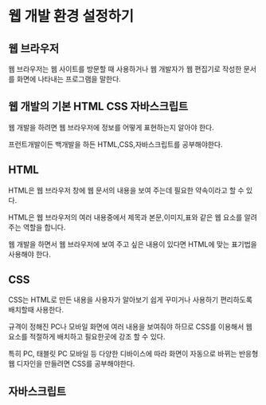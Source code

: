 웹 개발 환경 설정하기
====

웹 브라우저
---

웹 브라우저는 웹 사이트를 방문할 때 사용하거나 웹 개발자가 웹 편집기로 작성한 문서를 화면에 나타내는 프로그램을 말한다.

웹 개발의 기본 HTML CSS 자바스크립트
---

웹 개발을 하려면 웹 브라우저에 정보를 어떻게 표현하는지 알아야 한다.

프런트개발이든 백개발을 하든 HTML,CSS,자바스크립트를 공부해야한다.

HTML
---

HTML은 웹 브라우저 창에 웹 문서의 내용을 보여 주는데 필요한 약속이라고 할 수 있다.

HTML은 웹 브라우저의 여러 내용중에서 제목과 본문,이미지,표와 같은 웹 요소를 알려주는 역할을 합니다.

웹 개발을 하면서 웹 브라우저에 보여 주고 싶은 내용이 있다면 HTML에 맞는 표기법을 사용해야 한다.

CSS
---

CSS는 HTML로 만든 내용을 사용자가 알아보기 쉽게 꾸미거나 사용하기 편리하도록 배치할때 사용한다.

규격이 정해진 PC나 모바일 화면에 여러 내용을 보여줘야 하므로 CSS를 이용해서 웹 요소를 적절하게 배치하고 필요한곳에 강조 할 수 있다.

특히 PC, 태블릿 PC 모바일 등 다양한 디바이스에 따라 화면이 자동으로 바뀌는 반응형 웹 디자인을 만들려면 CSS를 공부해야한다.


자바스크립트
---









